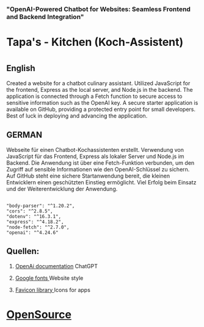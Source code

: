 ### "OpenAI-Powered Chatbot for Websites: Seamless Frontend and     Backend Integration"
#
#



# Tapa's - Kitchen (Koch-Assistent) 
#
#
## English
Created a website for a chatbot culinary assistant. Utilized JavaScript for the frontend, Express as the local server, and Node.js in the backend. The application is connected through a Fetch function to secure access to sensitive information such as the OpenAI key. A secure starter application is available on GitHub, providing a protected entry point for small developers. Best of luck in deploying and advancing the application.


## GERMAN
Webseite für einen Chatbot-Kochassistenten erstellt. Verwendung von JavaScript für das Frontend, Express als lokaler Server und Node.js im Backend. Die Anwendung ist über eine Fetch-Funktion verbunden, um den Zugriff auf sensible Informationen wie den OpenAI-Schlüssel zu sichern. Auf GitHub steht eine sichere Startanwendung bereit, die kleinen Entwicklern einen geschützten Einstieg ermöglicht. Viel Erfolg beim Einsatz und der Weiterentwicklung der Anwendung.
## 






    
    
    "body-parser": "^1.20.2",
    "cors": "^2.8.5",
    "dotenv": "^16.3.1",
    "express": "^4.18.2",
    "node-fetch": "^2.7.0",
    "openai": "^4.24.6"

    


 ## Quellen:
 1. [OpenAi documentation](https://platform.openai.com/docs/api-reference/making-requests)  ChatGPT

3. [ Google fonts ](https://developers.google.com/fonts/docs/getting_started?hl=de) Website style

4. [Favicon library ](#https://www.domaintechnik.at/handbuch/favicon-generator.de) Icons for apps 
# [ OpenSource](#lizenz)
